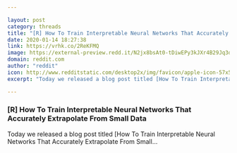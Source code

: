 ```yaml
---

layout: post
category: threads
title: "[R] How To Train Interpretable Neural Networks That Accurately Extrapolate From Small Data"
date: 2020-01-14 18:27:38
link: https://vrhk.co/2ReKFMQ
image: https://external-preview.redd.it/N2jx8bsAt0-tDiwEPy3kJXr4B29Jq3dDWvE4a0mMRLs.png?width=1200&height=628.272251309&auto=webp&s=d976888293fa829641aee98e669f24a9830ef1d2
domain: reddit.com
author: "reddit"
icon: http://www.redditstatic.com/desktop2x/img/favicon/apple-icon-57x57.png
excerpt: "Today we released a blog post titled [How To Train Interpretable Neural Networks That Accurately Extrapolate From Small..."

---
```


### [R] How To Train Interpretable Neural Networks That Accurately Extrapolate From Small Data

Today we released a blog post titled [How To Train Interpretable Neural Networks That Accurately Extrapolate From Small...